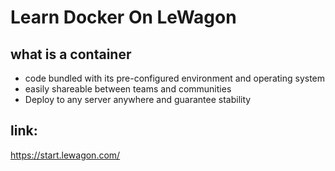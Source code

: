 # Learn Docker On LeWagon

## what is a container
- code bundled with its pre-configured environment and operating system
- easily shareable between teams and communities
- Deploy to any server anywhere and guarantee stability

## link:
https://start.lewagon.com/